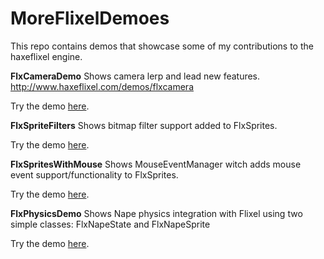 MoreFlixelDemoes
================

This repo contains demos that showcase some of my contributions to the haxeflixel engine.

**FlxCameraDemo**
Shows camera lerp and lead new features.
http://www.haxeflixel.com/demos/flxcamera

Try the demo [here](http://haxeflixel.com/demos/FlxCamera/).

**FlxSpriteFilters**
Shows bitmap filter support added to FlxSprites.

Try the demo [here](http://haxeflixel.com/demos/FlxSpriteFilters/).

**FlxSpritesWithMouse**
Shows MouseEventManager witch adds mouse event support/functionality to FlxSprites. 

Try the demo [here](http://haxeflixel.com/demos/MouseEventManager/).

**FlxPhysicsDemo**
Shows Nape physics integration with Flixel using two simple classes: FlxNapeState and FlxNapeSprite

Try the demo [here](http://haxeflixel.com/demos/FlxNape/).
